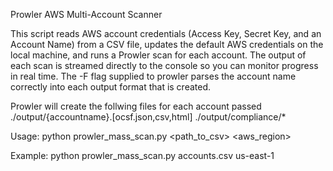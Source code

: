 Prowler AWS Multi-Account Scanner

This script reads AWS account credentials (Access Key, Secret Key, and an Account Name)
from a CSV file, updates the default AWS credentials on the local machine, and runs a
Prowler scan for each account. The output of each scan is streamed directly to the console
so you can monitor progress in real time. The -F flag supplied to prowler parses the account name correctly into each output format  that is created. 

Prowler will create the follwing files for each account passed 
./output/{accountname}.[ocsf.json,csv,html]
./output/compliance/*

Usage:
    python prowler_mass_scan.py <path_to_csv> <aws_region>

Example:
    python prowler_mass_scan.py accounts.csv us-east-1
